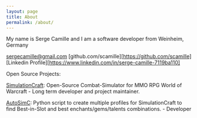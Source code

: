 ```yaml
---
layout: page
title: About
permalink: /about/
---
```


My name is Serge Camille and I am a software developer from Weinheim, Germany

[sergecamille@gmail.com](mailto:sergecamille@gmail.com)
[github.com/scamille][https://github.com/scamille]
[Linkedin Profile][https://www.linkedin.com/in/serge-camille-7119ba110]


Open Source Projects:

[SimulationCraft](https://github.com/simulationcraft/simc): Open-Source Combat-Simulator for MMO RPG World of Warcraft - Long term developer and project maintainer.

[AutoSimC](https://github.com/SimCMinMax/AutoSimC): Python script to create multiple profiles for SimulationCraft to find Best-in-Slot and best enchants/gems/talents combinations. - Developer